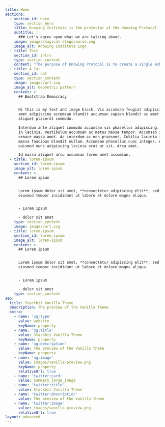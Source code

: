 ```yaml
---
title: Home
sections:
  - section_id: hero
    type: section_hero
    title: Knowing Institute is the protector of the Knowing Protocol
    subtitle: |
      ### Let's agree upon what we are talking about.
    image: images/magical-stegosaurus.png
    image_alt: Knowing Institute Logo
  - title: Text
    section_id: intro
    type: section_content
    content: "The purpose of Knowing Protocol is to create a single exhaustive framework to represent individual and collective sense-making, accumulate knowledge, and enable transfer information effectively between humans and machines.\_\n\nKnowing Institute protects the protocol and coordinates the development the content. \n\n### What is it for?\n\nThere are two main areas where the protocol can be used, and we estimate the number of applications will increase tremendously in the coming years. \n"
  - title: A Cat
    section_id: cat
    type: section_content
    image: images/art.svg
    image_alt: Geometric pattern
    content: >
      ## Bootstrap Democracy


      Hi this is my text and image block. Vis accumsan feugiat adipiscing nisl
      amet adipiscing accumsan blandit accumsan sapien blandit ac amet faucibus
      aliquet placerat commodo.

      Interdum ante aliquet commodo accumsan vis phasellus adipiscing. Ornare a
      in lacinia. Vestibulum accumsan ac metus massa tempor. Accumsan in lacinia
      ornare massa amet. Ac interdum ac non praesent. Cubilia lacinia interdum
      massa faucibus blandit nullam. Accumsan phasellus nunc integer. Accumsan
      euismod nunc adipiscing lacinia erat ut sit. Arcu amet.

      Id massa aliquet arcu accumsan lorem amet accumsan.
  - title: lorem-ipsum
    section_id: lorem-ipsum
    image_alt: lorem-ipsum
    content: >-
      ## Lorem ipsum


      Lorem ipsum dolor sit amet, **consectetur adipiscing elit**, sed do
      eiusmod tempor incididunt ut labore et dolore magna aliqua.


      - Lorem ipsum

      - dolor sit amet
    type: section_content
    image: images/art.svg
  - title: lorem-ipsum
    section_id: lorem-ipsum
    image_alt: lorem-ipsum
    content: >-
      ## Lorem ipsum


      Lorem ipsum dolor sit amet, **consectetur adipiscing elit**, sed do
      eiusmod tempor incididunt ut labore et dolore magna aliqua.


      - Lorem ipsum

      - dolor sit amet
    type: section_content
seo:
  title: Stackbit Vanilla Theme
  description: The preview of the Vanilla theme
  extra:
    - name: 'og:type'
      value: website
      keyName: property
    - name: 'og:title'
      value: Stackbit Vanilla Theme
      keyName: property
    - name: 'og:description'
      value: The preview of the Vanilla theme
      keyName: property
    - name: 'og:image'
      value: images/vanilla-preview.png
      keyName: property
      relativeUrl: true
    - name: 'twitter:card'
      value: summary_large_image
    - name: 'twitter:title'
      value: Stackbit Vanilla Theme
    - name: 'twitter:description'
      value: The preview of the Vanilla theme
    - name: 'twitter:image'
      value: images/vanilla-preview.png
      relativeUrl: true
layout: advanced
---
```

